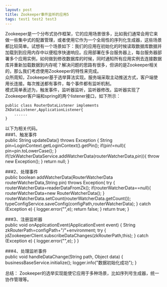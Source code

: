 ```yaml
---
layout: post
title: Zookeeper事件监听的应用5
tags: test1 test2 test3
---
```

Zookeeper是一个分布式协作框架，它的应用场景很多，比如我们通常会用它来做一些集中式的配置管理，或者使用它作为一个全局性的序列化生成器，这些场景都比较简单。试想有一个场景如下：我们的应用在初始化的时候读取数据库数据并加载到到应用内存中以便程序快速响应。应用部署在多台服务器上，每台服务器部署多个应用实例，如何做到修改数据库的时候，同时通知所有应用实例去连接数据库并重新加载数据到内存呢？解决问题的思路有很多，但讲的是Zookeeper相关的，那么我们考虑使用Zookeeper的特性来完成。  
众所周知，Zookeeper基于选举算法实现。服务端采取主动推送方式，客户端使用长连接。每次推送都有事件，每个事件都有监听机制。  
模式简单表述为，触发事件，监听器监听，监听器修改。监听器实现了Zookeeper客户端和spring的两个listener接口，如下所示：  

    public class RouterDataListener implements ZkDataListener,ApplicationListener{
        ......
    }
	
以下为相关代码。  
###1、触发事件  
    public String updateData() throws Exception {
        String pin=LoginContext.getLoginContext().getPin();
        if(pin!=null){
            pin=pin.toLowerCase();
        }
        if(!zkWatcherDataService.addWatcherData(routerWatcherData,pin)){
            throw new Exception();
        }
        return null;
    }
	
###2、处理事件  
    public boolean addWatcherData(RouterWatcherData routerWatcherData,String pin) throws Exception{
        try {
            routerWatcherData=readerDataFromZk();
            if(routerWatcherData==null){
                routerWatcherData=new RouterWatcherData();
            }
            routerWatcherData.setCount(routerWatcherData.getCount());
            typeConfigService.saveConfig(configPath,routerWatcherData);
        } catch (Exception e) {
            logger.error("",e);
            return false;
        }
        return true;
    }
	
###3、注册监听器  
    public void onApplicationEvent(ApplicationEvent event) {
        String zkRouterPath=configPath+"/"+environment;
        try {
            jdZookeeperClient.subscribeDataChanges(zkRouterPath,this);
        } catch (Exception e) {
            logger.error("",e);
        }
    }
	
###4、处理监听事件  
    public void handleDataChange(String path, Object data) {
        businessBaseService.initialize();
        logger.info("数据初始化成功");
    }

总结：
Zookeeper的选举实现能使它应用于多种场景，比如序列号生成器，统一协作管理等。




